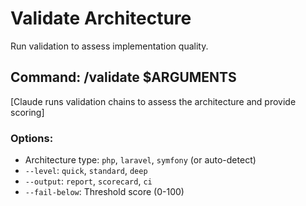 # Validate Architecture

Run validation to assess implementation quality.

## Command: /validate $ARGUMENTS

[Claude runs validation chains to assess the architecture and provide scoring]

### Options:
- Architecture type: `php`, `laravel`, `symfony` (or auto-detect)
- `--level`: `quick`, `standard`, `deep`
- `--output`: `report`, `scorecard`, `ci`
- `--fail-below`: Threshold score (0-100)